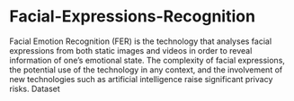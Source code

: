 # Facial-Expressions-Recognition
Facial Emotion Recognition (FER) is the technology that analyses facial expressions from both static images and videos in order to reveal information of one’s emotional state. The complexity of facial expressions, the potential use of the technology in any context, and the involvement of new technologies such as artificial intelligence raise significant privacy risks.
Dataset 
